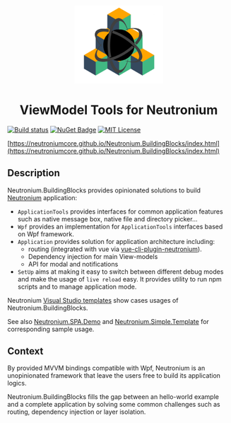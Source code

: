 

<p align="center"><img <p align="center"><img width="200"src="./__doc__/logo.png"></p>
<h1 align="center">ViewModel Tools for Neutronium</h1>

[![Build status](https://img.shields.io/appveyor/ci/David-Desmaisons/neutronium-buildingblocks.svg)](https://ci.appveyor.com/project/David-Desmaisons/neutronium-buildingblocks)
[![NuGet Badge](https://buildstats.info/nuget/Neutronium.BuildingBlocks.Standard)](https://www.nuget.org/packages/Neutronium.BuildingBlocks.Standard/)
[![MIT License](https://img.shields.io/github/license/NeutroniumCore/ViewModel.Tools.svg)](https://github.com/NeutroniumCore/ViewModel.Tools/blob/master/LICENSE)

[https://neutroniumcore.github.io/Neutronium.BuildingBlocks/index.html](https://neutroniumcore.github.io/Neutronium.BuildingBlocks/index.html)

## Description

Neutronium.BuildingBlocks provides opinionated solutions to build [Neutronium](https://github.com/NeutroniumCore/Neutronium) application:

- `ApplicationTools` provides interfaces for common application features such as native message box, native file and directory picker...
- `Wpf` provides an implementation for `ApplicationTools` interfaces based on Wpf framework.
- `Application` provides solution for application architecture including:
  - routing (integrated with vue via [vue-cli-plugin-neutronium](https://github.com/NeutroniumCore/vue-cli-plugin-neutronium)).
  - Dependency injection for main View-models
  - API for modal and notifications
- `SetUp` aims at making it easy to switch between different debug modes and make the usage of `live reload` easy. It provides utility to run npm scripts and to manage application mode.

Neutronium [Visual Studio templates](https://marketplace.visualstudio.com/manage/publishers/daviddes?src=DavidDes.NeutroniumApplicationTemplates) show cases usages of Neutronium.BuildingBlocks.

See also [Neutronium.SPA.Demo](https://github.com/NeutroniumCore/Neutronium.SPA.Demo) and [Neutronium.Simple.Template](https://github.com/NeutroniumCore/Neutronium.Simple.Template) for corresponding sample usage.

## Context

By provided MVVM bindings compatible with Wpf, Neutronium is an unopinionated framework that leave the users free to build its application logics.


Neutronium.BuildingBlocks fills the gap between an hello-world example and a complete application by solving some common challenges such as routing, dependency injection or layer isolation.
